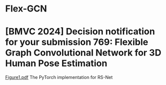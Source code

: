 # Flex-GCN
# [BMVC 2024] Decision notification for your submission 769: Flexible Graph Convolutional Network for 3D Human Pose Estimation
[Figure1.pdf](https://github.com/user-attachments/files/16370510/Figure1.pdf)
The PyTorch implementation for RS-Net
